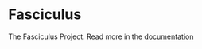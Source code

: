# Fasciculus
The Fasciculus Project. Read more in the [documentation](https://fasciculus.github.io/)
